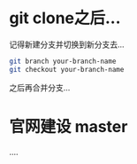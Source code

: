 # git clone之后... 

记得新建分支并切换到新分支去...

``` bash
git branch your-branch-name
git checkout your-branch-name 
```
  
之后再合并分支...

# 官网建设 master

....
